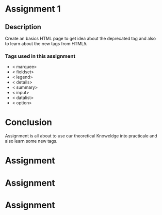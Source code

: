 # Assignment 1

## Description 
Create an basics HTML page to get idea about the deprecated tag and also to learn about the new tags from HTML5.

### Tags used in this assignment
* &lt; marquee>
* &lt; fieldset>
* &lt; legend>
* &lt; details>
* &lt; summary>
* &lt; input>
* &lt; datalist>
* &lt; option>

# Conclusion 
Assignment is all about to use our theoretical Knoweldge into practicale and also learn some new tags.
# Assignment
# Assignment
# Assignment
